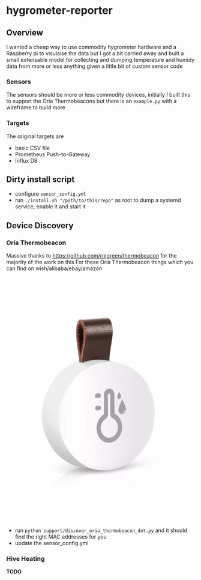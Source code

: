 # hygrometer-reporter

## Overview
I wanted a cheap way to use commodity hygrometer hardware and a Raspberry pi to visulaise the data but I got a bit carried away and built a small extensable model for collecting and dumping temperature and humidy data from more or less anything given a little bit of custom sensor code

### Sensors
The sensors should be more or less commodity devices, initially I built this to support the Oria Thermobeacons but there is an `example.py` with a wireframe to build more

### Targets
The original targets are 
- basic CSV file
- Prometheus Push-to-Gateway
- Influx DB

## Dirty install script
 - configure `sensor_config.yml`
 - run `./install.sh "/path/to/this/repo"` as root to dump a systemd service, enable it and start it

## Device Discovery
### Oria Thermobeacon
Massive thanks to https://github.com/rnlgreen/thermobeacon for the majority of the work on this
For these Oria Thermobeacon things which you can find on wish/alibaba/ebay/amazon ![Oria](sensors/oria_thermobeacon_dot.jpeg)
- run `python support/discover_oria_thermobeacon_dot.py` and it should find the right MAC addresses for you
- update the sensor_config.yml

### Hive Heating
**TODO**